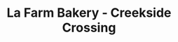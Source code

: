 ---
title: "La Farm Bakery - Creekside Crossing"
url: /raleigh/la-farm-bakery-creekside-crossing/
shop: bakery
---